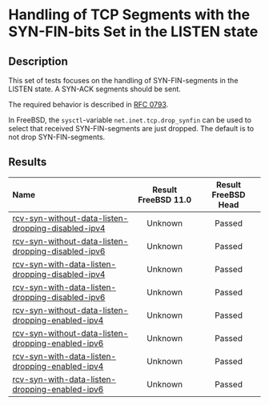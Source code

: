 # Handling of TCP Segments with the SYN-FIN-bits Set in the LISTEN state

## Description
This set of tests focuses on the handling of SYN-FIN-segments in the LISTEN state.
A SYN-ACK segments should be sent.

The required behavior is described in [RFC 0793](https://tools.ietf.org/html/rfc793#section-3.9).

In FreeBSD, the `sysctl`-variable `net.inet.tcp.drop_synfin` can be used to
select that received SYN-FIN-segments are just dropped.
The default is to not drop SYN-FIN-segments.

## Results

| Name                                                                                                                                                                                                                             | Result FreeBSD 11.0 | Result FreeBSD Head |
|:---------------------------------------------------------------------------------------------------------------------------------------------------------------------------------------------------------------------------------|:-------------------:|:-------------------:|
|[rcv-syn-without-data-listen-dropping-disabled-ipv4](rcv-syn-without-data-listen-ipv4-dropping-disabled.pkt "Ensure that the reception of a SYN-FIN-segment in the LISTEN state does trigger the sending of a SYN-ACK-segment")   | Unknown             | Passed              |
|[rcv-syn-without-data-listen-dropping-disabled-ipv6](rcv-syn-without-data-listen-ipv6-dropping-disabled.pkt "Ensure that the reception of a SYN-FIN-segment in the LISTEN state does trigger the sending of a SYN-ACK-segment")   | Unknown             | Passed              |
|[rcv-syn-with-data-listen-dropping-disabled-ipv4](rcv-syn-with-data-listen-ipv4-dropping-disabled.pkt "Ensure that the reception of a SYN-FIN-segment in the LISTEN state does trigger the sending of a SYN-ACK-segment")         | Unknown             | Passed              |
|[rcv-syn-with-data-listen-dropping-disabled-ipv6](rcv-syn-with-data-listen-ipv6-dropping-disabled.pkt "Ensure that the reception of a SYN-FIN-segment in the LISTEN state does trigger the sending of a SYN-ACK-segment")         | Unknown             | Passed              |
|[rcv-syn-without-data-listen-dropping-enabled-ipv4](rcv-syn-without-data-listen-ipv4-dropping-enabled.pkt "Ensure that the reception of a SYN-FIN-segment in the LISTEN state does not trigger the sending of a SYN-ACK-segment") | Unknown             | Passed              |
|[rcv-syn-without-data-listen-dropping-enabled-ipv6](rcv-syn-without-data-listen-ipv6-dropping-enabled.pkt "Ensure that the reception of a SYN-FIN-segment in the LISTEN state does not trigger the sending of a SYN-ACK-segment") | Unknown             | Passed              |
|[rcv-syn-with-data-listen-dropping-enabled-ipv4](rcv-syn-with-data-listen-ipv4-dropping-enabled.pkt "Ensure that the reception of a SYN-FIN-segment in the LISTEN state does not trigger the sending of a SYN-ACK-segment")       | Unknown             | Passed              |
|[rcv-syn-with-data-listen-dropping-enabled-ipv6](rcv-syn-with-data-listen-ipv6-dropping-enabled.pkt "Ensure that the reception of a SYN-FIN-segment in the LISTEN state does not trigger the sending of a SYN-ACK-segment")       | Unknown             | Passed              |
